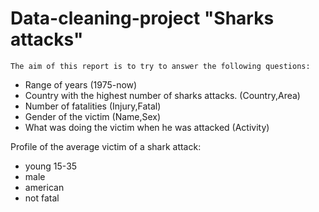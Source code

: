 # Data-cleaning-project "Sharks attacks"

    The aim of this report is to try to answer the following questions:

- Range of years (1975-now)
- Country with the highest number of sharks attacks. (Country,Area)
- Number of fatalities (Injury,Fatal)
- Gender of the victim (Name,Sex)
- What was doing the victim when he was attacked (Activity)

Profile of the average victim of a shark attack:

- young 15-35
- male
- american
- not fatal
